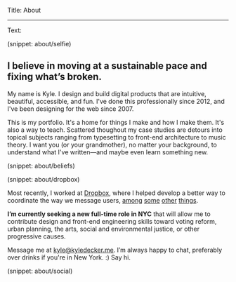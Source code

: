 Title: About

----

Text:

(snippet: about/selfie)

## I believe in moving at a sustainable pace and fixing what’s broken.

My name is Kyle. I design and build digital products that are intuitive, beautiful, accessible, and fun. I've done this professionally since 2012, and I've been designing for the web since 2007.

This is my portfolio. It's a home for things I make and how I make them. It's also a way to teach. Scattered thoughout my case studies are detours into topical subjects ranging from typesetting to front-end architecture to music theory. I want you (or your grandmother), no matter your background, to understand what I've written—and maybe even learn something new.

(snippet: about/beliefs)

(snippet: about/dropbox)

Most recently, I worked at [Dropbox](/work/dropbox), where I helped develop a better way to coordinate the way we message users, [among](https://dribbble.com/shots/4138623-Fit-Fill-Icon-Design-Process) [some](https://dribbble.com/shots/4309432-Design-Session-Cheat-Sheet) [other](https://dribbble.com/shots/3288748-Dropbox-Design-Book-Club) [things](https://dribbble.com/shots/3689574-Menu-Loader).

**I’m currently seeking a new full-time role in <span class="uppercase">NYC</span>** that will allow me to contribute design and front-end engineering skills toward voting reform, urban planning, the arts, social and environmental justice, or other progressive causes.

Message me at <kyle@kyledecker.me>. I’m always happy to chat, preferably over drinks if you're in New York. :) Say hi.

(snippet: about/social)
